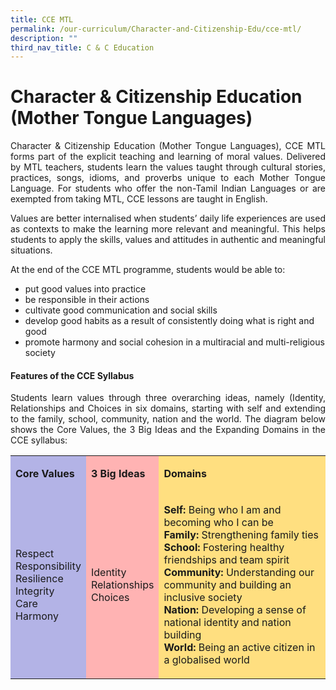 ```yaml
---
title: CCE MTL
permalink: /our-curriculum/Character-and-Citizenship-Edu/cce-mtl/
description: ""
third_nav_title: C & C Education
---
```

# Character & Citizenship Education (Mother Tongue Languages)

<p align="Justify">Character & Citizenship Education (Mother Tongue Languages), CCE MTL forms part of the explicit teaching and learning of moral values. Delivered by MTL teachers, students learn the values taught through cultural stories, practices, songs, idioms, and proverbs unique to each Mother Tongue Language. For students who offer the non-Tamil Indian Languages or are exempted from taking MTL, CCE lessons are taught in English.</p>

<p align="Justify">Values are better internalised when students’ daily life experiences are used as contexts to make the learning more relevant and meaningful. This helps students to apply the skills, values and attitudes in authentic and meaningful situations.  </p>

At the end of the CCE MTL programme, students would be able to:

* put good values into practice
* be responsible in their actions
* cultivate good communication and social skills
* develop good habits as a result of consistently doing what is right and good
* promote harmony and social cohesion in a multiracial and multi-religious society

#### Features of the CCE Syllabus

<p align="Justify">Students learn values through three overarching ideas, namely (Identity, Relationships and Choices in six domains, starting with self and extending to the family, school, community, nation and the world. The diagram below shows the Core Values, the 3 Big Ideas and the Expanding Domains in the CCE syllabus:</p>

<table>
<tbody>
<tr>
<td style="background-color: #b3b3e6;">
<p><strong>Core Values</strong></p>
</td>
<td style="background-color: #ffb3b3;">
<p><strong>3 Big Ideas</strong></p>
</td>
<td style="background-color: #ffdf80;">
<p><strong>Domains</strong></p>
</td>
</tr>
<tr>
<td style="background-color:  #b3b3e6;">
<p>Respect<br /> Responsibility<br /> Resilience<br /> Integrity<br /> Care<br /> Harmony</p>
</td>
<td style="background-color: #ffb3b3;">
<p>Identity<br /> Relationships<br /> Choices</p>
</td>
<td style="background-color: #ffdf80;">
<p><strong>Self:</strong>&nbsp;Being who I am and becoming who I can be<br /> <strong>Family:</strong>&nbsp;Strengthening family ties<br /> <strong>School:</strong>&nbsp;Fostering healthy friendships and team spirit<br /> <strong>Community:</strong>&nbsp;Understanding our community and building an inclusive society<br /> <strong>Nation:</strong>&nbsp;Developing a sense of national identity and nation building<br /> <strong>World:</strong>&nbsp;Being an active citizen in a globalised world</p>
</td>
</tr>
</tbody>
</table>
